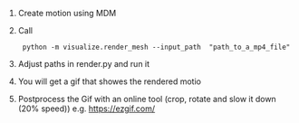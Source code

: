 1. Create motion using MDM 
2. Call

        python -m visualize.render_mesh --input_path  "path_to_a_mp4_file"

3. Adjust paths in render.py and run it
4. You will get a gif that showes the rendered motio
5. Postprocess the Gif with an online tool (crop, rotate and slow it down (20% speed)) e.g. https://ezgif.com/